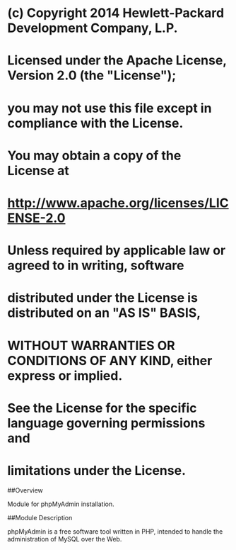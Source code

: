   # (c) Copyright 2014 Hewlett-Packard Development Company, L.P.
  #
  #   Licensed under the Apache License, Version 2.0 (the "License");
  #   you may not use this file except in compliance with the License.
  #   You may obtain a copy of the License at
  #
  #       http://www.apache.org/licenses/LICENSE-2.0
  #
  #   Unless required by applicable law or agreed to in writing, software
  #   distributed under the License is distributed on an "AS IS" BASIS,
  #   WITHOUT WARRANTIES OR CONDITIONS OF ANY KIND, either express or implied.
  #   See the License for the specific language governing permissions and
  #   limitations under the License.

##Overview

Module for phpMyAdmin installation.

##Module Description

phpMyAdmin is a free software tool written in PHP, intended to handle the administration of MySQL over the Web.

